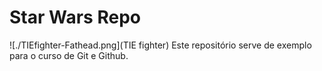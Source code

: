 # Star Wars Repo

![./TIEfighter-Fathead.png](TIE fighter)
Este repositório serve de exemplo para o curso de Git e Github.